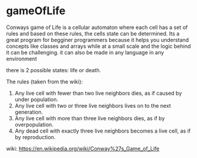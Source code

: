 # gameOfLife


Conways game of Life is a cellular automaton where each cell has a set of rules and based on these rules, the cells state can be determined. Its a great program for begginer programmers because it helps you understand concepts like classes and arrays while at a small scale and the logic behind it can be challenging. it can also be made in any language in any environment

there is 2 possible states: life or death.

The rules (taken from the wiki):
1. Any live cell with fewer than two live neighbors dies, as if caused by under population.
2. Any live cell with two or three live neighbors lives on to the next generation.
3. Any live cell with more than three live neighbors dies, as if by overpopulation.
4. Any dead cell with exactly three live neighbors becomes a live cell, as if by reproduction.


wiki: https://en.wikipedia.org/wiki/Conway%27s_Game_of_Life
